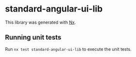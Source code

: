 # standard-angular-ui-lib

This library was generated with [Nx](https://nx.dev).

## Running unit tests

Run `nx test standard-angular-ui-lib` to execute the unit tests.

